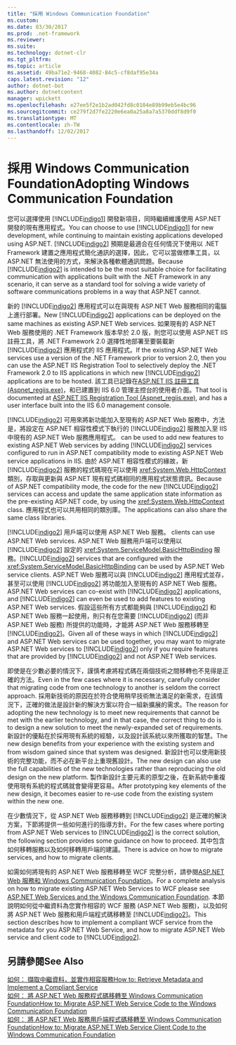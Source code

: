 ```yaml
---
title: "採用 Windows Communication Foundation"
ms.custom: 
ms.date: 03/30/2017
ms.prod: .net-framework
ms.reviewer: 
ms.suite: 
ms.technology: dotnet-clr
ms.tgt_pltfrm: 
ms.topic: article
ms.assetid: 49ba71e2-9468-4082-84c5-cf8daf95e34a
caps.latest.revision: "12"
author: dotnet-bot
ms.author: dotnetcontent
manager: wpickett
ms.openlocfilehash: e27ee5f2e1b2ad042fd8c0104e89b99eb5e4bc96
ms.sourcegitcommit: ce279f2d7fe2220e6ea0a25a8a7a5370ddf8d9f0
ms.translationtype: MT
ms.contentlocale: zh-TW
ms.lasthandoff: 12/02/2017
---
```

# <a name="adopting-windows-communication-foundation"></a><span data-ttu-id="a92f2-102">採用 Windows Communication Foundation</span><span class="sxs-lookup"><span data-stu-id="a92f2-102">Adopting Windows Communication Foundation</span></span>
<span data-ttu-id="a92f2-103">您可以選擇使用 [!INCLUDE[indigo1](../../../../includes/indigo1-md.md)] 開發新項目，同時繼續維護使用 ASP.NET 開發的現有應用程式。</span><span class="sxs-lookup"><span data-stu-id="a92f2-103">You can choose to use [!INCLUDE[indigo1](../../../../includes/indigo1-md.md)] for new development, while continuing to maintain existing applications developed using ASP.NET.</span></span> <span data-ttu-id="a92f2-104">[!INCLUDE[indigo2](../../../../includes/indigo2-md.md)] 預期是最適合在任何情況下使用以 .NET Framework 建置之應用程式簡化通訊的選擇，因此，它可以當做標準工具，以 ASP.NET 無法使用的方式，來解決各種軟體通訊問題。</span><span class="sxs-lookup"><span data-stu-id="a92f2-104">Because [!INCLUDE[indigo2](../../../../includes/indigo2-md.md)] is intended to be the most suitable choice for facilitating communication with applications built with the .NET Framework in any scenario, it can serve as a standard tool for solving a wide variety of software communications problems in a way that ASP.NET cannot.</span></span>  
  
 <span data-ttu-id="a92f2-105">新的 [!INCLUDE[indigo2](../../../../includes/indigo2-md.md)] 應用程式可以在與現有 ASP.NET Web 服務相同的電腦上進行部署。</span><span class="sxs-lookup"><span data-stu-id="a92f2-105">New [!INCLUDE[indigo2](../../../../includes/indigo2-md.md)] applications can be deployed on the same machines as existing ASP.NET Web services.</span></span> <span data-ttu-id="a92f2-106">如果現有的 ASP.NET Web 服務使用的 .NET Framework 版本早於 2.0 版，則您可以使用 ASP.NET IIS 註冊工具，將 .NET Framework 2.0 選擇性地部署至要裝載新 [!INCLUDE[indigo2](../../../../includes/indigo2-md.md)] 應用程式的 IIS 應用程式。</span><span class="sxs-lookup"><span data-stu-id="a92f2-106">If the existing ASP.NET Web services use a version of the .NET Framework prior to version 2.0, then you can use the ASP.NET IIS Registration Tool to selectively deploy the .NET Framework 2.0 to IIS applications in which new [!INCLUDE[indigo2](../../../../includes/indigo2-md.md)] applications are to be hosted.</span></span> <span data-ttu-id="a92f2-107">該工具已記錄在[ASP.NET IIS 註冊工具 (Aspnet_regiis.exe)](http://go.microsoft.com/fwlink/?LinkId=94687)，和已建置到 IIS 6.0 管理主控台的使用者介面。</span><span class="sxs-lookup"><span data-stu-id="a92f2-107">That tool is documented at [ASP.NET IIS Registration Tool (Aspnet_regiis.exe)](http://go.microsoft.com/fwlink/?LinkId=94687), and has a user interface built into the IIS 6.0 management console.</span></span>  
  
 [!INCLUDE[indigo2](../../../../includes/indigo2-md.md)]<span data-ttu-id="a92f2-108"> 可用來將新功能加入至現有的 ASP.NET Web 服務中，方法是，將設定在 ASP.NET 相容性模式下執行的 [!INCLUDE[indigo2](../../../../includes/indigo2-md.md)] 服務加入至 IIS 中現有的 ASP.NET Web 服務應用程式。</span><span class="sxs-lookup"><span data-stu-id="a92f2-108"> can be used to add new features to existing ASP.NET Web services by adding [!INCLUDE[indigo2](../../../../includes/indigo2-md.md)] services configured to run in ASP.NET compatibility mode to existing ASP.NET Web service applications in IIS.</span></span> <span data-ttu-id="a92f2-109">由於 ASP.NET 相容性模式的緣故，新 [!INCLUDE[indigo2](../../../../includes/indigo2-md.md)] 服務的程式碼現在可以使用 <xref:System.Web.HttpContext> 類別，存取與更新與 ASP.NET 現有程式碼相同的應用程式狀態資訊。</span><span class="sxs-lookup"><span data-stu-id="a92f2-109">Because of ASP.NET compatibility mode, the code for the new [!INCLUDE[indigo2](../../../../includes/indigo2-md.md)] services can access and update the same application state information as the pre-existing ASP.NET code, by using the <xref:System.Web.HttpContext> class.</span></span> <span data-ttu-id="a92f2-110">應用程式也可以共用相同的類別庫。</span><span class="sxs-lookup"><span data-stu-id="a92f2-110">The applications can also share the same class libraries.</span></span>  
  
 [!INCLUDE[indigo2](../../../../includes/indigo2-md.md)]<span data-ttu-id="a92f2-111"> 用戶端可以使用 ASP.NET Web 服務。</span><span class="sxs-lookup"><span data-stu-id="a92f2-111"> clients can use ASP.NET Web services.</span></span> <span data-ttu-id="a92f2-112">ASP.NET Web 服務用戶端可以使用以 [!INCLUDE[indigo2](../../../../includes/indigo2-md.md)] 設定的 <xref:System.ServiceModel.BasicHttpBinding> 服務。</span><span class="sxs-lookup"><span data-stu-id="a92f2-112">[!INCLUDE[indigo2](../../../../includes/indigo2-md.md)] services that are configured with the <xref:System.ServiceModel.BasicHttpBinding> can be used by ASP.NET Web service clients.</span></span> <span data-ttu-id="a92f2-113">ASP.NET Web 服務可以與 [!INCLUDE[indigo2](../../../../includes/indigo2-md.md)] 應用程式並存，甚至可以使用 [!INCLUDE[indigo2](../../../../includes/indigo2-md.md)] 將功能加入至現有的 ASP.NET Web 服務。</span><span class="sxs-lookup"><span data-stu-id="a92f2-113">ASP.NET Web services can co-exist with [!INCLUDE[indigo2](../../../../includes/indigo2-md.md)] applications, and [!INCLUDE[indigo2](../../../../includes/indigo2-md.md)] can even be used to add features to existing ASP.NET Web services.</span></span> <span data-ttu-id="a92f2-114">假設這些所有方式都能夠與 [!INCLUDE[indigo2](../../../../includes/indigo2-md.md)] 和 ASP.NET Web 服務一起使用，則只有在您需要 [!INCLUDE[indigo2](../../../../includes/indigo2-md.md)] (而非 ASP.NET Web 服務) 所提供的功能時，才能將 ASP.NET Web 服務移轉至 [!INCLUDE[indigo2](../../../../includes/indigo2-md.md)]。</span><span class="sxs-lookup"><span data-stu-id="a92f2-114">Given all of these ways in which [!INCLUDE[indigo2](../../../../includes/indigo2-md.md)] and ASP.NET Web services can be used together, you may want to migrate ASP.NET Web services to [!INCLUDE[indigo2](../../../../includes/indigo2-md.md)] only if you require features that are provided by [!INCLUDE[indigo2](../../../../includes/indigo2-md.md)] and not ASP.NET Web services.</span></span>  
  
 <span data-ttu-id="a92f2-115">即使是在少數必要的情況下，謹慎考慮將程式碼在兩個技術之間移轉也不見得是正確的方法。</span><span class="sxs-lookup"><span data-stu-id="a92f2-115">Even in the few cases where it is necessary, carefully consider that migrating code from one technology to another is seldom the correct approach.</span></span> <span data-ttu-id="a92f2-116">採用新技術的原因在於符合使用稍早技術無法滿足的新需求，在該情況下，正確的做法是設計新的解決方案以符合一組新擴展的需求。</span><span class="sxs-lookup"><span data-stu-id="a92f2-116">The reason for adopting the new technology is to meet new requirements that cannot be met with the earlier technology, and in that case, the correct thing to do is to design a new solution to meet the newly-expanded set of requirements.</span></span> <span data-ttu-id="a92f2-117">新設計的優點在於採用現有系統的經驗，以及設計該系統以來所獲取的智慧。</span><span class="sxs-lookup"><span data-stu-id="a92f2-117">The new design benefits from your experience with the existing system and from wisdom gained since that system was designed.</span></span> <span data-ttu-id="a92f2-118">新設計也可以使用新技術的完整功能，而不必在新平台上重現舊設計。</span><span class="sxs-lookup"><span data-stu-id="a92f2-118">The new design can also use the full capabilities of the new technologies rather than reproducing the old design on the new platform.</span></span> <span data-ttu-id="a92f2-119">製作新設計主要元素的原型之後，在新系統中重複使用現有系統的程式碼就會變得更容易。</span><span class="sxs-lookup"><span data-stu-id="a92f2-119">After prototyping key elements of the new design, it becomes easier to re-use code from the existing system within the new one.</span></span>  
  
 <span data-ttu-id="a92f2-120">在少數情況下，從 ASP.NET Web 服務移轉到 [!INCLUDE[indigo2](../../../../includes/indigo2-md.md)] 是正確的解決方案，下節將提供一些如何進行的指導方針。</span><span class="sxs-lookup"><span data-stu-id="a92f2-120">For the few cases where porting from ASP.NET Web services to [!INCLUDE[indigo2](../../../../includes/indigo2-md.md)] is the correct solution, the following section provides some guidance on how to proceed.</span></span> <span data-ttu-id="a92f2-121">其中包含如何移轉服務以及如何移轉用戶端的建議。</span><span class="sxs-lookup"><span data-stu-id="a92f2-121">There is advice on how to migrate services, and how to migrate clients.</span></span>  
  
 <span data-ttu-id="a92f2-122">如需如何將現有的 ASP.NET Web 服務移轉至 WCF 完整分析，請參閱[ASP.NET Web 服務和 Windows Communication Foundation](http://go.microsoft.com/fwlink/?LinkID=71761)。</span><span class="sxs-lookup"><span data-stu-id="a92f2-122">For a complete analysis on how to migrate existing ASP.NET Web Services to WCF please see [ASP.NET Web Services and the Windows Communication Foundation](http://go.microsoft.com/fwlink/?LinkID=71761).</span></span> <span data-ttu-id="a92f2-123">本節說明如何從中繼資料為您實作相容的 WCF 服務 (ASP.NET Web 服務)，以及如何將 ASP.NET Web 服務和用戶端程式碼移轉至 [!INCLUDE[indigo2](../../../../includes/indigo2-md.md)]。</span><span class="sxs-lookup"><span data-stu-id="a92f2-123">This section describes how to implement a compliant WCF service from the metadata for you ASP.NET Web Service, and how to migrate ASP.NET Web service and client code to [!INCLUDE[indigo2](../../../../includes/indigo2-md.md)].</span></span>  
  
## <a name="see-also"></a><span data-ttu-id="a92f2-124">另請參閱</span><span class="sxs-lookup"><span data-stu-id="a92f2-124">See Also</span></span>  
 [<span data-ttu-id="a92f2-125">如何： 擷取中繼資料，並實作相容服務</span><span class="sxs-lookup"><span data-stu-id="a92f2-125">How to: Retrieve Metadata and Implement a Compliant Service</span></span>](../../../../docs/framework/wcf/feature-details/how-to-retrieve-metadata-and-implement-a-compliant-service.md)  
 [<span data-ttu-id="a92f2-126">如何： 將 ASP.NET Web 服務程式碼移轉至 Windows Communication Foundation</span><span class="sxs-lookup"><span data-stu-id="a92f2-126">How to: Migrate ASP.NET Web Service Code to the Windows Communication Foundation</span></span>](../../../../docs/framework/wcf/feature-details/migrate-asp-net-web-service-to-wcf.md)  
 [<span data-ttu-id="a92f2-127">如何： 將 ASP.NET Web 服務用戶端程式碼移轉至 Windows Communication Foundation</span><span class="sxs-lookup"><span data-stu-id="a92f2-127">How to: Migrate ASP.NET Web Service Client Code to the Windows Communication Foundation</span></span>](../../../../docs/framework/wcf/feature-details/migrate-asp-net-web-service-client-to-wcf.md)
